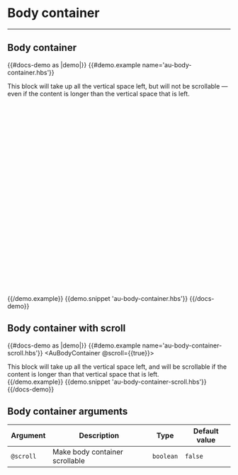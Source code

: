 # Body container

---

## Body container

{{#docs-demo as |demo|}}
  {{#demo.example name='au-body-container.hbs'}}
    <AuBodyContainer>
      <div class="au-d-component-block" style="height: 30rem;">
        This block will take up all the vertical space left, but will not be scrollable &mdash; even if the content is longer than the vertical space that is left.
      </div>
    </AuBodyContainer>
  {{/demo.example}}
  {{demo.snippet 'au-body-container.hbs'}}
{{/docs-demo}}

## Body container with scroll

{{#docs-demo as |demo|}}
  {{#demo.example name='au-body-container-scroll.hbs'}}
    <AuBodyContainer @scroll={{true}}>
      <div class="au-d-component-block">
        This block will take up all the vertical space left, and will be scrollable if the content is longer than that vertical space that is left.
      </div>
    </AuBodyContainer>
  {{/demo.example}}
  {{demo.snippet 'au-body-container-scroll.hbs'}}
{{/docs-demo}}

## Body container arguments

| Argument      | Description | Type | Default value |
| ------------- | ----------- | ---- | ------------- |
| `@scroll` | Make body container scrollable  | `boolean` | `false` |
